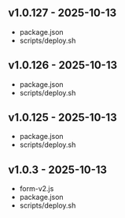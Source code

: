 ## v1.0.127 - 2025-10-13

 - package.json
 - scripts/deploy.sh

## v1.0.126 - 2025-10-13

 - package.json
 - scripts/deploy.sh

## v1.0.125 - 2025-10-13

 - package.json
 - scripts/deploy.sh

## v1.0.3 - 2025-10-13

 - form-v2.js
 - package.json
 - scripts/deploy.sh

